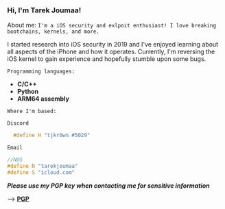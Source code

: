 ### Hi, I'm Tarek Joumaa!

About me: ```I'm a iOS security and exlpoit enthusiast! I love breaking bootchains, kernels, and more.```

I started research into iOS security in 2019 and I've enjoyed learning about all aspects of the iPhone and how it operates.
Currently, I'm reversing the iOS kernel to gain experience and hopefully stumble upon some bugs.

```Programming languages: ```
- **C/C++**
- **Python**
- **ARM64 assembly**

```Where I'm based:``` 

```Discord```
```C
  #define H "tjkr0wn #5029"
```

```Email```
```C
//N@S
#define N "tarekjoumaa"
#define S "icloud.com"
```

**_Please use my PGP key when contacting me for sensitive information_**

--> [**PGP**](https://raw.githubusercontent.com/tjkr0wn/PGP/main/Tarek%20Joumaa%20(F554B62A)%20%E2%80%93%20Public.asc)
